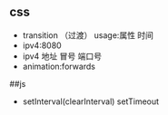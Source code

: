 ## css
- transition （过渡） usage:属性 时间
- ipv4:8080
- ipv4 地址 冒号 端口号
- animation:forwards

##js
- setInterval(clearInterval)
setTimeout

